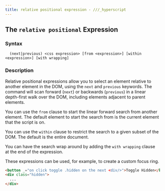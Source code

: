 ```yaml
---
title: relative positional expression - ///_hyperscript
---
```


## The `relative positional` Expression

### Syntax

```ebnf
  (next|previous) <css expression> [from <expression>] [within <expression>] [with wrapping]
```

### Description

Relative positional expressions allow you to select an element relative to another element in the DOM, using the
`next` and `previous` keywords.  The command will scan forward (`next`) or backwards (`previous`) in a linear depth-first
walk over the DOM, including elements adjacent to parent elements.

You can use the `from` clause to start the linear forward search from another element.  The default element to start
the search from is the current element that the script is on.

You can use the `within` clause to restrict the search to a given subset of the DOM.  The default is the entire document.

You can have the search wrap around by adding the `with wrapping` clause at the end of the expression.

These expressions can be used, for example, to create a custom focus ring.

```html
<button _="on click toggle .hidden on the next <div/>">Toggle Hidden</button>
<div class="hidden">
  ...
</div>
```
